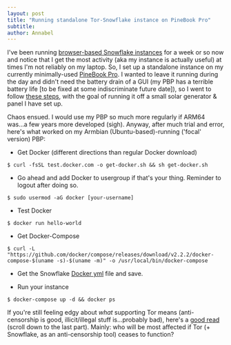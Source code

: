 ```yaml
---
layout: post
title: "Running standalone Tor-Snowflake instance on PineBook Pro"
subtitle: 
author: Annabel
---
```


I've been running [browser-based Snowflake instances](https://snowflake.torproject.org/) for a week or so now and notice that I get the most activity (aka my instance is actually useful) at times I'm not reliably on my laptop. So, I set up a standalone instance on my currently minimally-used [PineBook Pro](https://pine64.com/product/14%E2%80%B3-pinebook-pro-linux-laptop-ansi-us-keyboard/?v=0446c16e2e66). I wanted to leave it running during the day and didn't need the battery drain of a GUI (my PBP has a terrible battery life [to be fixed at some indiscriminate future date]), so I went to follow [these steps](https://community.torproject.org/relay/setup/snowflake/standalone/), with the goal of running it off a small solar generator & panel I have set up. 

Chaos ensued. I would use my PBP so much more regularly if ARM64 was...a few years more developed (sigh). Anyway, after much trial and error, here's what worked on my Armbian (Ubuntu-based)-running ('focal' version) PBP:

* Get Docker (different directions than regular Docker download)
~~~text
$ curl -fsSL test.docker.com -o get-docker.sh && sh get-docker.sh
~~~

* Go ahead and add Docker to usergroup if that's your thing. Reminder to logout after doing so.
~~~text
$ sudo usermod -aG docker [your-username]
~~~

* Test Docker
~~~text
$ docker run hello-world
~~~

* Get Docker-Compose
~~~text
$ curl -L "https://github.com/docker/compose/releases/download/v2.2.2/docker-compose-$(uname -s)-$(uname -m)" -o /usr/local/bin/docker-compose 
~~~

* Get the Snowflake [Docker yml](https://gitlab.torproject.org/tpo/anti-censorship/docker-snowflake-proxy/raw/main/docker-compose.yml) file and save.

* Run your instance
~~~text
$ docker-compose up -d && docker ps
~~~

If you're still feeling edgy about *what* supporting Tor means (anti-censorship is good, illicit/illegal stuff is...probably bad), here's a [good read](https://medium.com/@calyxinsta/tor-and-snowflakes-how-you-can-be-part-of-the-digital-privacy-solution-5849ce2479e) (scroll down to the last part). Mainly: who will be most affected if Tor (+ Snowflake, as an anti-censorship tool) ceases to function? 